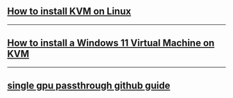 ## [How to install KVM on Linux](https://sysguides.com/install-kvm-on-linux)
---
## [How to install a Windows 11 Virtual Machine on KVM](https://sysguides.com/install-a-windows-11-virtual-machine-on-kvm)
---
## [single gpu passthrough github guide](https://github.com/QaidVoid/Complete-Single-GPU-Passthrough)
